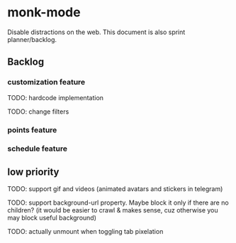 # monk-mode
Disable distractions on the web. This document is also sprint planner/backlog.

## Backlog

### customization feature

TODO: hardcode implementation

TODO: change filters

### points feature
### schedule feature

## low priority

TODO: support gif and videos (animated avatars and stickers in telegram)

TODO: support background-url property. Maybe block it only if there are no children? (it would be easier to crawl & makes sense, cuz otherwise you may block useful background)

TODO: actually unmount when toggling tab pixelation
